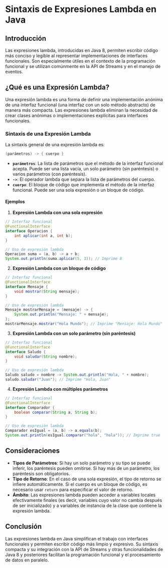 # Sintaxis de Expresiones Lambda en Java

## Introducción

Las expresiones lambda, introducidas en Java 8, permiten escribir código más conciso y legible al representar implementaciones de interfaces funcionales. Son especialmente útiles en el contexto de la programación funcional y se utilizan comúnmente en la API de Streams y en el manejo de eventos.

## ¿Qué es una Expresión Lambda?

Una expresión lambda es una forma de definir una implementación anónima de una interfaz funcional (una interfaz con un solo método abstracto) de manera más compacta. Las expresiones lambda eliminan la necesidad de crear clases anónimas o implementaciones explícitas para interfaces funcionales.

### Sintaxis de una Expresión Lambda

La sintaxis general de una expresión lambda es:

```java
(parámetros) -> { cuerpo }
```

- **`parámetros`**: La lista de parámetros que el método de la interfaz funcional acepta. Puede ser una lista vacía, un solo parámetro (sin paréntesis) o varios parámetros (con paréntesis).
- **`->`**: El operador lambda que separa la lista de parámetros del cuerpo.
- **`cuerpo`**: El bloque de código que implementa el método de la interfaz funcional. Puede ser una sola expresión o un bloque de código.

#### Ejemplos

1. **Expresión Lambda con una sola expresión**

```java
// Interfaz funcional
@FunctionalInterface
interface Operacion {
    int aplicar(int a, int b);
}

// Uso de expresión lambda
Operacion suma = (a, b) -> a + b;
System.out.println(suma.aplicar(5, 3)); // Imprime 8
```

2. **Expresión Lambda con un bloque de código**

```java
// Interfaz funcional
@FunctionalInterface
interface Mensaje {
    void mostrar(String mensaje);
}

// Uso de expresión lambda
Mensaje mostrarMensaje = (mensaje) -> {
    System.out.println("Mensaje: " + mensaje);
};
mostrarMensaje.mostrar("Hola Mundo"); // Imprime "Mensaje: Hola Mundo"
```

3. **Expresión Lambda con un solo parámetro (sin paréntesis)**

```java
// Interfaz funcional
@FunctionalInterface
interface Saludo {
    void saludar(String nombre);
}

// Uso de expresión lambda
Saludo saludo = nombre -> System.out.println("Hola, " + nombre);
saludo.saludar("Juan"); // Imprime "Hola, Juan"
```

4. **Expresión Lambda con múltiples parámetros**

```java
// Interfaz funcional
@FunctionalInterface
interface Comparador {
    boolean comparar(String a, String b);
}

// Uso de expresión lambda
Comparador esIgual = (a, b) -> a.equals(b);
System.out.println(esIgual.comparar("hola", "hola")); // Imprime true
```

## Consideraciones

- **Tipos de Parámetros**: Si hay un solo parámetro y su tipo se puede inferir, los paréntesis pueden omitirse. Si hay más de un parámetro, los paréntesis son obligatorios.
- **Tipo de Retorno**: En el caso de una sola expresión, el tipo de retorno se infiere automáticamente. Si el cuerpo es un bloque de código, es necesario usar `return` para especificar el valor de retorno.
- **Ámbito**: Las expresiones lambda pueden acceder a variables locales efectivamente finales (es decir, variables cuyo valor no cambia después de ser inicializado) y a variables de instancia de la clase que contiene la expresión lambda.

## Conclusión

Las expresiones lambda en Java simplifican el trabajo con interfaces funcionales y permiten escribir código más limpio y expresivo. Su sintaxis compacta y su integración con la API de Streams y otras funcionalidades de Java 8 y posteriores facilitan la programación funcional y el procesamiento de datos en paralelo.
